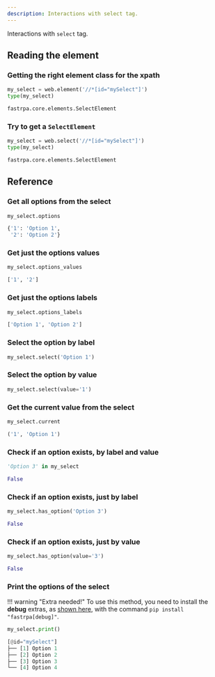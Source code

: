 ```yaml
---
description: Interactions with select tag.
---
```


Interactions with `select` tag.

## Reading the element

### Getting the right element class for the xpath

```python linenums="1"
my_select = web.element('//*[id="mySelect"]')
type(my_select)
```

```python title="Output"
fastrpa.core.elements.SelectElement
```

### Try to get a `SelectElement`

```python linenums="1"
my_select = web.select('//*[id="mySelect"]')
type(my_select)
```

```python title="Output"
fastrpa.core.elements.SelectElement
```

## Reference

### Get all options from the select

```python linenums="1"
my_select.options
```

```python title="Output"
{'1': 'Option 1',
 '2': 'Option 2'}
```

### Get just the options values

```python linenums="1"
my_select.options_values
```

```python title="Output"
['1', '2']
```

### Get just the options labels

```python linenums="1"
my_select.options_labels
```

```python title="Output"
['Option 1', 'Option 2']
```

### Select the option by label

```python linenums="1"
my_select.select('Option 1')
```

### Select the option by value

```python linenums="1"
my_select.select(value='1')
```

### Get the current value from the select

```python linenums="1"
my_select.current
```

```python title="Output"
('1', 'Option 1')
```

### Check if an option exists, by label and value

```python linenums="1"
'Option 3' in my_select
```

```python title="Output"
False
```

### Check if an option exists, just by label

```python linenums="1"
my_select.has_option('Option 3')
```

```python title="Output"
False
```

### Check if an option exists, just by value

```python linenums="1"
my_select.has_option(value='3')
```

```python title="Output"
False
```

### Print the options of the select

!!! warning "Extra needed!"
    To use this method, you need to install the **debug** extras, as [shown here](../index.md#installation), with the command `pip install "fastrpa[debug]"`.

```python linenums="1"
my_select.print()
```

```python title="Output"
[@id="mySelect"]
├── [1] Option 1
├── [2] Option 2
├── [3] Option 3
└── [4] Option 4
```